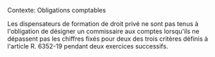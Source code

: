 Contexte: Obligations comptables

Les dispensateurs de formation de droit privé ne sont pas tenus à l'obligation de désigner un commissaire aux comptes lorsqu'ils ne dépassent pas les chiffres fixés pour deux des trois critères définis à l'article R. 6352-19 pendant deux exercices successifs.